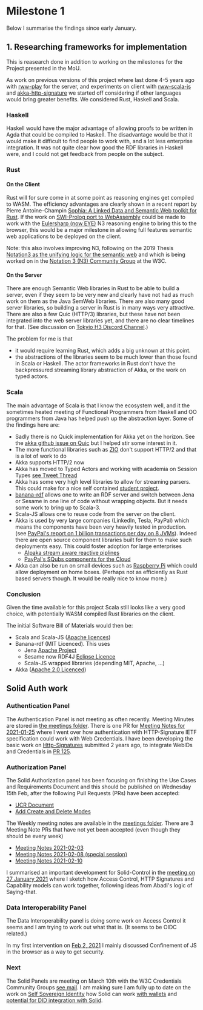 # Milestone 1

Below I summarise the findings since early January.

## 1. Researching frameworks for implementation

This is reasearch done in addition to working on the milestones for the Project presented in the MoU.

As work on previous versions of this project where last done 4-5 years ago with [rww-play](https://github.com/read-write-web/rww-play) for the server, and experiments on client with [rww-scala-js](https://github.com/read-write-web/rww-scala-js) and [akka-http-signature](https://github.com/read-write-web/akka-http-signature) we started off considering if other languages would bring greater benefits. 
We considered Rust, Haskell and Scala.

### Haskell

Haskell would have the major advantage of allowing proofs to be written in Agda that could be compiled to Haskell. 
The disadvantage would be that it would make it difficult to find people to work with, and a lot less enterprise integration.
It was not quite clear how good the RDF libraries in Haskell were, and I could not get feedback from people on the subject.

### Rust

#### On the Client

Rust will for sure come in at some point as reasoning engines get compiled to WASM.
The efficiency advantages are clearly shown in a recent report by Pierre Antoine-Champin [Sophia: A Linked Data and Semantic Web toolkit for Rust](https://hal-emse.ccsd.cnrs.fr/LIRIS/hal-02558983v1). 
If the work on [SWI-Prolog port to WebAssembly](https://github.com/SWI-Prolog/swipl-wasm) could be made to work with the [Eulersharp (now EYE)](http://eulersharp.sourceforge.net) N3 reasoning engine to bring this to the browser, this would be a major milestone in allowing full features semantic web applications to be deployed on the client.

Note: this also involves improving N3, following on the 2019 Thesis [Notation3 as the unifying logic for the semantic web](https://biblio.ugent.be/publication/8634507) and which is being worked on in the [Notation 3 (N3) Community Group](https://www.w3.org/groups/cg/n3-dev) at the W3C.

#### On the Server

There are enough Semantic Web libraries in Rust to be able to build a server, even if they seem to be very new and clearly have not had as much work on them as the Java SemWeb libraries. 
There are also many good server libraries, so building a server in Rust is in many ways very attractive. 
There are also a few Quic (HTTP/3) libraries, but these have not been integrated into the web server libraries yet, and there are no clear timelines for that. 
(See discussion on [Tokyio H3 Discord Channel](https://discord.com/channels/500028886025895936/740215604929233007/805200336604102666).)

The problem for me is that 
* it would require learning Rust, which adds a big unknown at this point.
* the abstractions of the libraries seem to be much lower than those found in Scala or Haskell. The actor frameworks in Rust don't have the backpressured streaming library abstraction of Akka, or the work on typed actors.  

### Scala 

The main advantage of Scala is that I know the ecosystem well, and it the sometimes heated meeting of Functional Programmers from Haskell and OO programmers from Java has helped push up the abstraction layer.
Some of the findings here are:
* Sadly there is no Quick implementation for Akka yet on the horizon. See the [akka github issue on Quic](https://github.com/akka/akka-http/issues/3692) but I helped stir some interest in it.
* The more functional libraries such as [ZIO](https://github.com/zio/zio) don't support HTTP/2 and that is a lot of work to do
* Akka supports HTTP/2 now 
* Akka has moved to Typed Actors and working with academia on Session Types [see Tweet Thread](https://twitter.com/bblfish/status/1358392715118010369)
* Akka has some very high level libraries to allow for streaming parsers. This could make for a nice self contained [student project](https://twitter.com/bblfish/status/1356657573081063424).
* [banana-rdf](https://github.com/banana-rdf/banana-rdf) allows one to write an RDF server and switch between Jena or Sesame in one line of code without wrapping objects. But it needs some work to bring up to Scala-3.
* Scala-JS allows one to reuse code from the server on the client.
* Akka is used by very large companies (LinkedIn, Tesla, PayPal) which means the components have been very heavily tested in production. (see [PayPal's report on 1 billion transactions per day on 8 JVMs](https://twitter.com/lightbend/status/1191713284333981696)). Indeed there are open source component libraries built for them to make such deployments easy. This could foster adoption for large enterprises
  * [Alpaka stream aware reactive piplines](https://doc.akka.io/docs/alpakka/current/) 
  * [PayPal's SQubs components for the Cloud](https://squbs.readthedocs.io/en/latest/)
* Akka can also be run on small devices such as [Raspberry Pi](https://manuel.bernhardt.io/akka-cluster-on-raspberry-pi/) which could allow deployment on home boxes. (Perhaps not as efficiently as Rust based servers though. It would be really nice to know more.)

### Conclusion

Given the time available for this project Scala still looks like a very good choice, with potentially WASM compiled Rust libraries on the client. 

The initial Software Bill of Materials would then be:
  * Scala and Scala-JS ([Apache licences](https://www.scala-lang.org/license/))
  * Banana-rdf (MIT Licenced). This uses 
     * Jena [Apache Project](https://jena.apache.org)
     * Sesame now RDF4J [Eclipse Licence](https://www.eclipse.org/org/documents/edl-v10.php)
     * Scala-JS wrapped libraries (depending MIT, Apache, ...)
  * Akka ([Apache 2.0 Licenced](https://www.lightbend.com/legal/licenses))

 
## Solid Auth work

### Authentication Panel

The Authentication Panel is not meeting as often recently.
Meeting Minutes are stored in [the meetings folder](https://github.com/solid/authentication-panel/tree/master/meetings). 
There is one PR for [Meeting Notes for 2021-01-25](https://github.com/solid/authentication-panel/pull/122/files?short_path=c5de36f#diff-c5de36fb3998722b3c0d11056af2f13a30a7c1cb734f1b0dbcc774252e71141e) where I went over how authentication with HTTP-Signature IETF specification could work with Web Credentials.
I have been developing the basic work on [Http-Signatures](https://github.com/solid/authentication-panel/blob/master/HttpSignature.md) submitted 2 years ago, to integrate WebIDs and Credentials in [PR 125](https://github.com/solid/authentication-panel/pull/125).

### Authorization Panel

The Solid Authorization panel has been focusing on finishing the Use Cases and Requirements Document and this should be published on Wednesday 15th Feb, after the following Pull Requests (PRs) have been accepted:
 * [UCR Document](https://github.com/solid/authorization-panel/pull/152)
 * [Add Create and Delete Modes](https://github.com/solid/authorization-panel/pull/166)

The Weekly meeting notes are available in the [meetings folder](https://github.com/solid/authorization-panel/tree/master/meetings). 
There are 3 Meeting Note PRs that have not yet been accepted (even though they should be every week)
 * [Meeting Notes 2021-02-03](https://github.com/solid/authorization-panel/pull/165/files?short_path=77842b3#diff-77842b35acf47a1c2030c48d0b1e6d626b9dc3c9e07d168d265815b1fdbd41f2)
 * [Meeting Notes 2021-02-08 (special session)](https://github.com/solid/authorization-panel/pull/167/files?short_path=e66d5b0#diff-e66d5b08e777fcb77d751f43b35a40f779e28776d19fde98601f334c1105e56a)
 * [Meeting Notes 2021-02-10](https://github.com/solid/authorization-panel/pull/169/files?short_path=f3ab03a#diff-f3ab03a25600e13ee03fdafb50c568c4bb4d59d4cc0e05d18a993eef868044c1)

I summarised an important development for Solid-Control in the [meeting on 27 January 2021](https://github.com/solid/authorization-panel/blob/master/meetings/2021-01-27.md) where I sketch how Access Control, HTTP Signatures and Capability models can work together, following ideas from Abadi's logic of Saying-that.

### Data Interoperability Panel

The Data Interoperability panel is doing some work on Access Control it seems and I am trying to work out what that is. 
(It seems to be OIDC related.)

In my first intervention on [Feb 2, 2021](https://github.com/solid/data-interoperability-panel/blob/master/meetings/2021-02-02.md) I mainly discussed Confinement of JS in the browser as a way to get security.

### Next

The Solid Panels are meeting on March 10th with the W3C Credentials Community Groups [see mail](https://lists.w3.org/Archives/Public/public-credentials/2021Feb/0062.html). 
I am making sure I am fully up to date on the work on [Self Sovereign Identity](https://www.manning.com/books/self-sovereign-identity) how Solid can work [with wallets](https://github.com/solid/authentication-panel/issues/126) and [potential for DID integration with Solid](https://github.com/solid/specification/issues/217#issuecomment-777101431).


